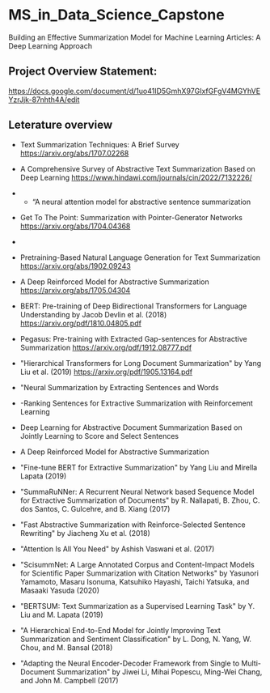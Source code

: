 # MS_in_Data_Science_Capstone
 Building an Effective Summarization Model for Machine Learning Articles: A Deep Learning Approach
## Project Overview Statement: 
https://docs.google.com/document/d/1uo41ID5GmhX97GIxfGFgV4MGYhVEYzrJjk-87nhth4A/edit
## Leterature overview 
- Text Summarization Techniques: A Brief Survey https://arxiv.org/abs/1707.02268
- A Comprehensive Survey of Abstractive Text Summarization Based on Deep Learning https://www.hindawi.com/journals/cin/2022/7132226/
- - “A neural attention model for abstractive sentence summarization
- Get To The Point: Summarization with Pointer-Generator Networks https://arxiv.org/abs/1704.04368
- 
- Pretraining-Based Natural Language Generation for Text Summarization https://arxiv.org/abs/1902.09243
- A Deep Reinforced Model for Abstractive Summarization https://arxiv.org/abs/1705.04304
- BERT: Pre-training of Deep Bidirectional Transformers for Language Understanding by Jacob Devlin et al. (2018) https://arxiv.org/pdf/1810.04805.pdf
- Pegasus: Pre-training with Extracted Gap-sentences for Abstractive Summarization https://arxiv.org/pdf/1912.08777.pdf
- "Hierarchical Transformers for Long Document Summarization" by Yang Liu et al. (2019) https://arxiv.org/pdf/1905.13164.pdf

- "Neural Summarization by Extracting Sentences and Words
- -Ranking Sentences for Extractive Summarization with Reinforcement Learning
- Deep Learning for Abstractive Document Summarization Based on Jointly Learning to Score and Select Sentences
- A Deep Reinforced Model for Abstractive Summarization
- "Fine-tune BERT for Extractive Summarization" by Yang Liu and Mirella Lapata (2019)
- "SummaRuNNer: A Recurrent Neural Network based Sequence Model for Extractive Summarization of Documents" by R. Nallapati, B. Zhou, C. dos Santos, C. Gulcehre, and B. Xiang (2017)

- "Fast Abstractive Summarization with Reinforce-Selected Sentence Rewriting" by Jiacheng Xu et al. (2018)
- "Attention Is All You Need" by Ashish Vaswani et al. (2017)
- "ScisummNet: A Large Annotated Corpus and Content-Impact Models for Scientific Paper Summarization with Citation Networks" by Yasunori Yamamoto, Masaru Isonuma, Katsuhiko Hayashi, Taichi Yatsuka, and Masaaki Yasuda (2020)
- "BERTSUM: Text Summarization as a Supervised Learning Task" by Y. Liu and M. Lapata (2019)

- "A Hierarchical End-to-End Model for Jointly Improving Text Summarization and Sentiment Classification" by L. Dong, N. Yang, W. Chou, and M. Bansal (2018)
- "Adapting the Neural Encoder-Decoder Framework from Single to Multi-Document Summarization" by Jiwei Li, Mihai Popescu, Ming-Wei Chang, and John M. Campbell (2017)











